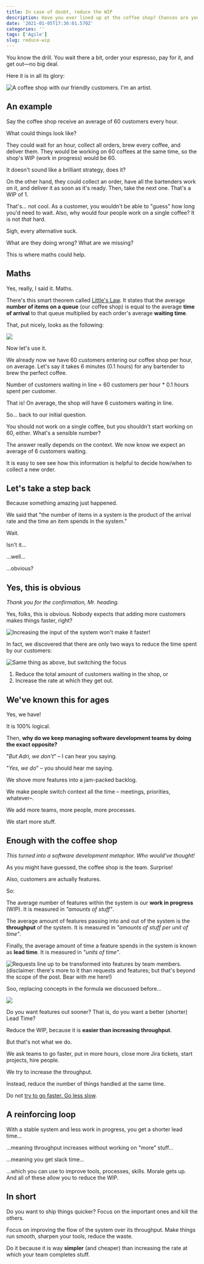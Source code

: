 ```yaml
---
title: In case of doubt, reduce the WIP
description: Have you ever lined up at the coffee shop? Chances are you have.
date: '2021-01-05T17:36:01.570Z'
categories: ''
tags: ['Agile']
slug: reduce-wip
---
```


You know the drill. You wait there a bit, order your espresso, pay for it, and get out—no big deal.

Here it is in all its glory:

![A coffee shop with our friendly customers. I'm an artist.](./pic1.png)


## An example

Say the coffee shop receive an average of 60 customers every hour.

What could things look like?

They could wait for an hour, collect all orders, brew every coffee, and deliver them. They would be working on 60 coffees at the same time, so the shop's WIP (work in progress) would be 60.

It doesn't sound like a brilliant strategy, does it?

On the other hand, they could collect an order, have all the bartenders work on it, and deliver it as soon as it's ready. Then, take the next one. That's a WIP of 1.

That's… not cool. As a customer, you wouldn't be able to "guess" how long you'd need to wait. Also, why would four people work on a single coffee? It is not *that* hard.

Sigh, every alternative suck.

What are they doing wrong? What are we missing?

This is where maths could help.


## Maths

Yes, really, I said it. Maths.

There's this smart theorem called [Little's Law](https://en.wikipedia.org/wiki/Little%27s_law). It states that the average **number of items on a queue** (our coffee shop) is equal to the average **time of arrival** to that queue multiplied by each order's average **waiting time**.

That, put nicely, looks as the following:

![](./pic6.png)

Now let's use it.

We already now we have 60 customers entering our coffee shop per hour, on average. Let's say it takes 6 minutes (0.1 hours) for any bartender to brew the perfect coffee.

Number of customers waiting in line = 60 customers per hour * 0.1 hours spent per customer.

That is! On average, the shop will have 6 customers waiting in line.

So… back to our initial question.

You should not work on a single coffee, but you shouldn't start working on 60, either. What's a sensible number?

The answer really depends on the context. We now know we expect an average of 6 customers waiting.

It is easy to see see how this information is helpful to decide how/when to collect a new order.


## Let's take a step back

Because something amazing just happened.

We said that "the number of items in a system is the product of the arrival rate and the time an item spends in the system."

Wait.

Isn't it…

…well…

…obvious?


## Yes, this is obvious

*Thank you for the confirmation, Mr. heading.*

Yes, folks, this is obvious. Nobody expects that adding more customers makes things faster, right?

![Increasing the input of the system won't make it faster!](./pic2.png)

In fact, we discovered that there are only two ways to reduce the time spent by our customers:

![Same thing as above, but switching the focus](./pic5.png)

1. Reduce the total amount of customers waiting in the shop, or
2. Increase the rate at which they get out.


## We've known this for ages

Yes, we have!

It is 100% logical.

Then, **why do we keep managing software development teams by doing the exact opposite?**

"*But Adri, we don't*" – I can hear you saying.

"*Yes, we do*" – you should hear me saying.

We shove more features into a jam-packed backlog.

We make people switch context all the time – meetings, priorities, whatever–.

We add more teams, more people, more processes.

We start more stuff.


## Enough with the coffee shop

*This turned into a software development metaphor. Who would've thought!*

As you might have guessed, the coffee shop is the team. Surprise!

Also, customers are actually features.

So:

The average number of features within the system is our **work in progress** (WIP). It is measured in *"amounts of stuff"*.

The average amount of features passing into and out of the system is the **throughput** of the system. It is measured in *"amounts of stuff per unit of time"*.

Finally, the average amount of time a feature spends in the system is known as **lead time**. It is measured in *"units of time"*.

![Requests line up to be transformed into features by team members. (disclaimer: there's more to it than requests and features; but that's beyond the scope of the post. Bear with me here!)](./pic3.png)

Soo, replacing concepts in the formula we discussed before…

![](./pic4.png)

Do you want features out sooner? That is, do you want a better (shorter) Lead Time?

Reduce the WIP, because it is **easier than increasing throughput**.

But that's not what we do.

We ask teams to go faster, put in more hours, close more Jira tickets, start projects, hire people.

We try to increase the throughput.

Instead, reduce the number of things handled at the same time.

Do not [try to go faster. Go less slow](https://afontcu.dev/slow/).


## A reinforcing loop

With a stable system and less work in progress, you get a shorter lead time…

…meaning throughput increases without working on "more" stuff…

…meaning you get slack time…

…which you can use to improve tools, processes, skills. Morale gets up. And all of these allow you to reduce the WIP.


## In short

Do you want to ship things quicker? Focus on the important ones and kill the others.

Focus on improving the flow of the system over its throughput. Make things run smooth, sharpen your tools, reduce the waste.

Do it because it is way **simpler** (and cheaper) than increasing the rate at which your team completes stuff.